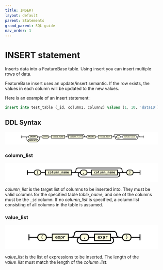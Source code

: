 ```yaml
---
title: INSERT
layout: default
parent: Statements
grand_parent: SQL guide
nav_order: 1
---
```


# INSERT statement

Inserts data into a FeatureBase table. Using insert you can insert multiple rows of data.

FeatureBase insert uses an update/insert semantic. If the row exists, the values in each column will be updated to the new values.

Here is an example of an insert statement:

```sql
insert into test_table (_id, column1, column2) values (1, 10, 'data10'), (2, 10, 'data10');
```

## DDL Syntax

![expr](/assets/images/sql-guide/insert_stmt.svg)

### column_list

![expr](/assets/images/sql-guide/column_list.svg)

_column_list_ is the target list of columns to be inserted into. They must be valid columns for the specified table _table_name_, and one of the columns must be the `_id` column. If no _column_list_ is specified, a column list consisting of all columns in the table is assumed.

### value_list

![expr](/assets/images/sql-guide/value_list.svg)

_value_list_ is the list of expressions to be inserted. The length of the _value_list_ must match the length of the _column_list_.
